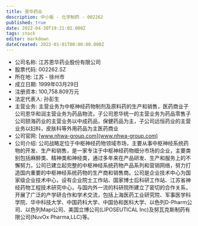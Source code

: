 ```yaml
---
title: 恩华药业
description: 中小板 - 化学制药 - 002262
published: true
date: 2022-04-30T19:21:02.000Z
tags: stock
editor: markdown
dateCreated: 2022-01-01T00:00:00.000Z
---
```


- 公司名称: 江苏恩华药业股份有限公司
- 股票代码: 002262.SZ
- 所在地: 江苏 - 徐州市
- 成立日期: 1999年03月29日
- 注册资本: 100,758.809万元
- 法定代表人: 孙彭生
- 主营业务: 主营业务为中枢神经药物制剂及原料药的生产和销售，医药商业子公司恩华和润主营业务为药品物流，子公司恩华统一的主营业务为药品零售子公司颐海药业的主营业务以中成药品，保健药品为主，子公司远恒药业的主营业务以妇科，皮肤科等外用药品为主医药商业
- 公司官网: [www.nhwa-group.com](www.nhwa-group.com)
- 公司介绍: 公司战略定位于中枢神经药物领域市场，主要从事中枢神经系统药物的开发、生产和销售，是一家专注于中枢神经药物细分市场的企业，主要类别包括麻醉类、精神类和神经类，通过多年来在产品研发、生产和服务上的不懈努力，公司已建立起完整的中枢神经系统药物产品系列和营销网络，努力打造国内重要的中枢神经系统药物的生产商和销售商。公司是企业技术中心为国家级企业技术中心，设有企业院士工作站、国家博士后科研工作站、江苏省神经药物工程技术研究中心，与国内外一流的科研院所建立了密切的合作关系，开展了广泛的产学研合作和学术交流，包括上海医药工业研究院、军事医学科学院、华中科技大学、中国药科大学、中国协和医科大学、以色列D-Pharm公司、以色列Mapi公司、美国立博公司(LIPOSEUTICAL Inc)及努瓦克斯制药有限公司(NuvOx Pharma,LLC)等。


